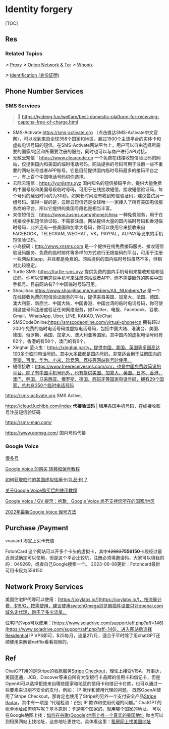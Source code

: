 # Identity forgery

[TOC]



## Res
### Related Topics
↗ [Proxy](../../../CyberSecurity/Network%20Security/Anonymous%20&%20Private%20Networks/Proxy/Proxy.md)
↗ [Onion Network & Tor](../../../CyberSecurity/Network%20Security/Anonymous%20&%20Private%20Networks/👺%20Routing%20Control/Onion%20Network%20&%20Tor/Onion%20Network%20&%20Tor.md)
↗ [Whonix](../../../🔑%20CS_Core/🥷🏼%20Operating%20System%20(Engineering)/Linux%20(Derived%20From%20UNIX%20Family)/Linux%20Distros/🌀%20Debian%20Based%20Linux/Whonix/Whonix.md)

↗ [Identification (身份证明)](../../../CyberSecurity/🏰%20Cybersecurity%20Basics%20&%20InfoSec/Identity%20&%20Access%20Management%20(IAM)/Identification%20(身份证明)/Identification%20(身份证明).md)



## Phone Number Services
### SMS Services
> 🔗 https://iyideng.fun/welfare/best-domestic-platform-for-receiving-captcha-free-of-charge.html

- ﻿﻿SMS-Activate:https://sms-activate.org （点击直达SMS-Activate中文官网），可以收到来自全球358个国家和地区，超过1500个主流平台的实体卡和虚拟电话号码的短信。在SMS-Activate网站平台上，用户可以自由选择所需要的国家/地区和所需要注册的服务，同时也可以与商户进行API对接。
- ﻿无敌云短信：https://www.clearcode.cn 一个免费在线接收短信验证码的网站，仅提供国内和美国的临时电话号码。网站提供的号码可用于注册一些不重要的网站账号或者APP账号。它是目前提供国内临时号码最多的接码平台之一，有上百个中国电话号码供你选择。
- ﻿云际云短信：https://yunjisms.xyz 国内知名的短信接码平台，提供大量免费的中国号段和美国号段临时号码，可用于在线接收短信，接收短信验证码，每个号码的延迟时间约为30秒。如果长时间没有收到短信验证码，建议尝试另一组号码。值得一提的是，云际云短信还是全球唯一一家接入了所有美国电信服务商的平台，所以它提供的美国号段也是相当丰富。
- ﻿来信短信云：https://www.zusms.com/phone/china 一种免费服务，用于在线接收手机短信验证码，不需要注册。网站提供大量的国内临时号码和香港临时号码，此外还有一些美国和加拿大号码，你可以使用它来接收来自FACEBOOK，TELEGRAM, WECHAT，VK，PAYPAL，ALIPAY等发来的手机短信验证码。
- ﻿小鸟接码：http://www.xnsms.com 是一个提供在线免费接码服务、接收短信验证码服务、免费的临时邮件等多样的方式进行无限接码的平台，可用于注册一些网站和app，并且都是免费的。网站提供的国内临时号码虽然不多，但相对比较稳定。
- ﻿﻿Turtle SMS: https://turtle-sms.xyz 提供免费的国内手机号用来接收短信和验证码。你可以使用这些手机号来注册网站或者APP，而不需要额外的购买中国手机号。目前网站有7个中国临时号码可用。
- Shoujihao:https://www.shoujihao.me/numbers/AIL_NUmbers/tw 是一个在线接收免费的短信验证服务的平台，提供来自美国、加拿大、法国、德国、澳大利亚、新西兰、中国大陆、中国香港、中国台湾的临时电话号码，你可使用这些号码注册或验证任何网络服务，如Twitter、电报、Facebook、谷歌、Gmail、WhatsApp, Uber, LINE, KAKAO, WeChat
- ﻿﻿SMSCodeOnline:https://smscodeonline.com/virtual-phone/cn 拥有超过200个免费的临时电话号码或虚拟电话号码，包括中国大陆、港澳台、美国、德国、俄罗斯、英国、加拿大、澳大利亚等国家。其中国内的虚拟电话号码有62个，香港的有58个，澳门的有6个。
- ﻿Xinghai 萤火虫：https://xinghai.party，提供中国、美国、英国等多国高达100多个临时电话号码，其中大多数都是国内号码，非常适合用于注册国内的豆瓣、百度、华为、小米、珍爱网、荔枝等网站账号时使用。
- ﻿短信接收：https://www.freereceivesms.com/cn/，也是中国免费收简讯的平台，除了有中国手机号码外，也有提供美国、加拿大、英国、日本、香港、澳门、韩国、马来西亚、俄罗斯、德国、西班牙等国家电话号码，拥有29个国家，总共有350个临时电话号码

https://sms-activate.org
SMS Active, 

https://cloud.luchibb.com/index
**代接验证码** | 租用各国手机号码，在线接收账号注册短信验证码

https://sms-man.com/

https://www.eomsg.com/
国内号码代接


### Google Voice
[很多号](https://www.henduohao.com/product/1065.html)

[Google Voice 的购买,转移和保号教程](https://www.kuajingyuan.com/buy-google-voice-number-and-transfer-fund-keep-it)

[如何获取临时的美国虚拟信用卡(礼品卡)？](https://www.kuajingyuan.com/how-to-acquire-an-us-virtual-prepaid-card)

[关于Google Voice购买后的使用教程](https://www.myggpark.com/google-voice-teaching-course/) 

[Google Voice / GV 提示：抱歉，Google Voice 尚不支持您所在的国家/地区](https://www.winvps.eu/6583/)

[2022年最新Google Voice 保号方法](https://www.henduohao.com/a/how-to-keep-google-voice-account) 



## Purchase /Payment
vvacard
淘宝上买卡充值

FotonCard
这个网站可以开多个卡头的虚拟卡，其中~~428837~~**556150**卡段经过最近测试确定可以使用，但是这个平台比较坑，注册必须填邀请码，大家可以填我的的：049269，或者自己Google搜索一个。
2023-06-08更新：Fotoncard最新可用卡段为556150



## Network Proxy Services
美国住宅IP代理可以使用：[https://oxylabs.io/](https://oxylabs.io/)，按流量计费，$15/G，按需使用，建议使用switchOmega浏览器插件设置只对openai.com域名走代理，跑不了多少流量。

住宅IP的vps可以使用：[https://www.soladrive.com/support/aff.php?aff=146](https://www.soladrive.com/support/aff.php?aff=146)，进入网站后选择Residential IP VPS即可，$25每月，流量2T/月，适合于平时除了用chatGPT还顺便用来解锁netflix看看视频的。


## Ref
[注册国际版抖音TikTok方法,最后2种最靠谱，100%成功注册tiktok永久有效！ - 乌鸦哥的文章 - 知乎]: https://zhuanlan.zhihu.com/p/533668787

[大陆地区可以用的tiktok？香港可以用tiktok吗？]: https://www.xkuajing.com/ardetails/1676087.html

[2023虚拟信用卡无限开卡技术与平台汇总]: https://medium.com/@lookess/2023虚拟信用卡无限开卡技术与平台汇总-f56344f59bb1

[那些可以给ChatGPT Plus以及OpenAI充值付款的虚拟信用卡]: https://vpsxb.net/4182/
ChatGPT用的是Stripe的收款服务[Stripe Checkout](https://stripe.com/zh-cn-us/payments/checkout)，理论上接受VISA，万事达，美国运通，JCB，Discover等来自所有大型银行卡品牌的信用卡和借记卡，但是OpenAI可以选择拒绝来自哪些国家和地区的信用卡和借记卡付款，也可以通过一些要素来识别不安全的支付，例如： IP 欺诈和使用代理的问题。
既然OpenAI使用了Stripe Checkout，那肯定也使用了Stripe的另外一个支付安全产品[Stripe Radar](https://stripe.com/zh-cn-us/radar)，其中有一项是 “代理检测：识别 IP 欺诈和使用代理的问题。”
ChatGPT的帐单地址如何填写呢？基本原则：卡是哪个国家的，就用哪个国家的地址。 
可以在Google地图上找：[如何在谷歌(Google)地图上找一个真实的美国地址](https://www.vpsdawanjia.com/2594.html)
你也可以到租房网站上找地址，这些地址更住宅。具体看这里：[租房网上找美国地址](https://www.vpsdawanjia.com/6220.html#%E8%B4%A6%E5%8D%95%E5%9C%B0%E5%9D%80)

[chatGPT注册和防止封号相关整理]: https://www.jarvisw.com/?page_id=1620
